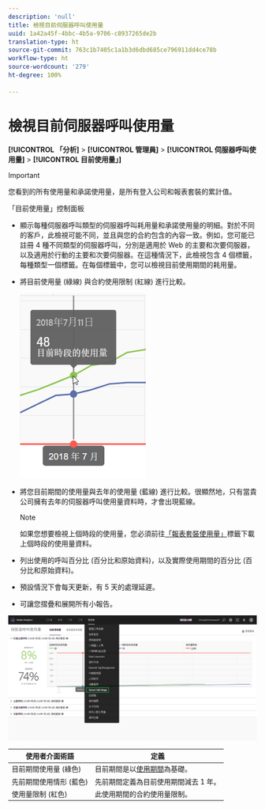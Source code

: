 ```yaml
---
description: 'null'
title: 檢視目前伺服器呼叫使用量
uuid: 1a42a45f-4bbc-4b5a-9706-c8937265de2b
translation-type: ht
source-git-commit: 763c1b7405c1a1b3d6dbd685ce796911dd4ce78b
workflow-type: ht
source-wordcount: '279'
ht-degree: 100%

---
```



# 檢視目前伺服器呼叫使用量

**[!UICONTROL 「分析]** > **[!UICONTROL 管理員]** > **[!UICONTROL 伺服器呼叫使用量]** > **[!UICONTROL 目前使用量」]**

>[!IMPORTANT]
>
>您看到的所有使用量和承諾使用量，是所有登入公司和報表套裝的累計值。

「目前使用量」控制面板

* 顯示每種伺服器呼叫類型的伺服器呼叫耗用量和承諾使用量的明細。對於不同的客戶，此檢視可能不同，並且與您的合約包含的內容一致。例如，您可能已註冊 4 種不同類型的伺服器呼叫，分別是適用於 Web 的主要和次要伺服器，以及適用於行動的主要和次要伺服器。在這種情況下，此檢視包含 4 個標籤，每種類型一個標籤。在每個標籤中，您可以檢視目前使用期間的耗用量。
* 將目前使用量 (綠線) 與合約使用限制 (紅線) 進行比較。

   ![](assets/current_period.png)

* 將您目前期間的使用量與去年的使用量 (藍線) 進行比較。很顯然地，只有當貴公司擁有去年的伺服器呼叫使用量資料時，才會出現藍線。

   >[!NOTE]
   >
   > 如果您想要檢視上個時段的使用量，您必須前往[「報表套裝使用量」](/help/admin/c-server-call-usage/report-suite-usage.md)標籤下載上個時段的使用量資料。

* 列出使用的呼叫百分比 (百分比和原始資料)，以及實際使用期間的百分比 (百分比和原始資料)。
* 預設情況下會每天更新，有 5 天的處理延遲。
* 可讓您摺疊和展開所有小報告。

![](assets/server_call_dashboard.png)

| 使用者介面術語 | 定義 |
|---|---|
| 目前期間使用量 (綠色) | 目前期間是以[使用期間](/help/admin/c-server-call-usage/overage-overview.md)為基礎。 |
| 先前期間使用情形 (藍色) | 先前期間定義為目前使用期間減去 1 年。 |
| 使用量限制 (紅色) | 此使用期間的合約使用量限制。 |
